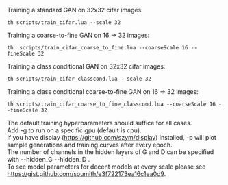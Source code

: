 Training a standard GAN on 32x32 cifar images:
```
th scripts/train_cifar.lua --scale 32
```

Training a coarse-to-fine GAN on 16 -> 32 images:
```
th  scripts/train_cifar_coarse_to_fine.lua --coarseScale 16 --fineScale 32
```


Training a class conditional GAN on 32x32 cifar images:
```
th scripts/train_cifar_classcond.lua --scale 32
```

Training a class conditional coarse-to-fine GAN on 16 -> 32 images:
```
th scripts/train_cifar_coarse_to_fine_classcond.lua --coarseScale 16 --fineScale 32
```

The default training hyperparameters should suffice for all cases.  
Add -g <gpu> to run on a specific gpu (default is cpu).   
If you have display (https://github.com/szym/display) installed, -p will plot sample generations and training curves after every epoch.  
The number of channels in the hidden layers of G and D can be specified with --hidden_G <numhidG> --hidden_D <numhidD>.  
To see model parameters for decent models at every scale please see https://gist.github.com/soumith/e3f722173ea16c1ea0d9.

